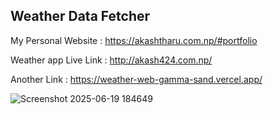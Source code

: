 ## Weather Data Fetcher

My Personal Website : https://akashtharu.com.np/#portfolio 


 Weather  app Live Link :   http://akash424.com.np/

 Another Link : https://weather-web-gamma-sand.vercel.app/
 
 
 ![Screenshot 2025-06-19 184649](https://github.com/user-attachments/assets/2a7b52ef-95b5-4138-a8ea-b5db1dacc350)
